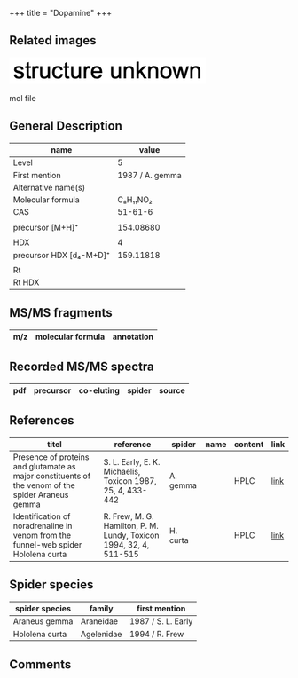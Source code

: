 +++
title = "Dopamine"
+++

## Related images

![](/img/2.png)

mol file

## General Description

| name                    | value           |
|-------------------------|-----------------|
| Level                   | 5               |
| First mention           | 1987 / A. gemma |
| Alternative name(s)     |                 |
| Molecular formula       | C₈H₁₁NO₂        |
| CAS                     | 51-61-6         |
|                         |                 |
| precursor [M+H]⁺        | 154.08680       |
|                         |                 |
| HDX                     | 4               |
| precursor HDX [d₄-M+D]⁺ | 159.11818       |
|                         |                 |
| Rt                      |                 |
| Rt HDX                  |                 |



## MS/MS fragments

| m/z       | molecular formula | annotation        |
|-----------|-------------------|-------------------|


## Recorded MS/MS spectra

| pdf | precursor | co-eluting | spider    | source                       |
|-----|-----------|------------|-----------|------------------------------|



## References

| titel                                                                                             | reference                                                          | spider   | name | content | link                                         |
|---------------------------------------------------------------------------------------------------|--------------------------------------------------------------------|----------|------|---------|----------------------------------------------|
| Presence of proteins and glutamate as major constituents of the venom of the spider Araneus gemma | S. L. Early, E. K. Michaelis, Toxicon 1987, 25, 4, 433-442         | A. gemma |      | HPLC    | [link](https://doi.org/10.1016/0041-0101(87)90077-8) |
| Identification of noradrenaline in venom from the funnel-web spider Hololena curta                | R. Frew, M. G. Hamilton, P. M. Lundy, Toxicon 1994, 32, 4, 511-515 | H. curta |      | HPLC    | [link](https://doi.org/10.1016/0041-0101(94)90303-4) |

## Spider species

| spider species | family     | first mention      |
|----------------|------------|--------------------|
| Araneus gemma  | Araneidae  | 1987 / S. L. Early |
| Hololena curta | Agelenidae | 1994 / R. Frew     |

## Comments